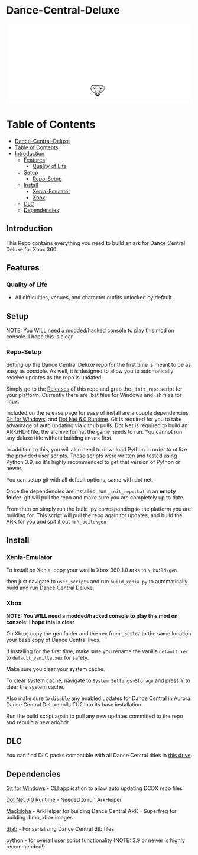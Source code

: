 # Dance-Central-Deluxe

![Header Image](dependencies/header.png)

# Table of Contents  
- [Dance-Central-Deluxe](#dance-central-deluxe)
- [Table of Contents](#table-of-contents)
- [Introduction](#introduction)
  - [Features](#features)
    - [Quality of Life](#quality-of-life)
  - [Setup](#setup)
    - [Repo-Setup](#repo-setup)
  - [Install](#install)
    - [Xenia-Emulator](#xenia-emulator)
    - [Xbox](#xbox)
  - [DLC](#dlc)
  - [Dependencies](#dependencies)

## Introduction

This Repo contains everything you need to build an ark for Dance Central Deluxe for Xbox 360.

## Features

### Quality of Life
* All difficulties, venues, and character outfits unlocked by default

## Setup

NOTE: You WILL need a modded/hacked console to play this mod on console. I hope this is clear

### Repo-Setup
Setting up the Dance Central Deluxe repo for the first time is meant to be as easy as possible.
As well, it is designed to allow you to automatically receive updates as the repo is updated.

Simply go to the [Releases](https://github.com/hmxmilohax/dance-central-1-deluxe/releases) of this repo and grab the `_init_repo` script for your platform. Currently there are .bat files for Windows and .sh files for linux.

Included on the release page for ease of install are a couple dependencies, [Git for Windows](https://gitforwindows.org/), and [Dot Net 6.0 Runtime](https://dotnet.microsoft.com/en-us/download/dotnet/6.0/runtime).
Git is required for you to take advantage of auto updating via github pulls. Dot Net is required to build an ARK/HDR file, the archive format the game needs to run. You cannot run any deluxe title without building an ark first.

In addition to this, you will also need to download Python in order to utilize the provided user scripts. These scripts were written and tested using Python 3.9, so it's highly recommended to get that version of Python or newer.

You can setup git with all default options, same with dot net.

Once the dependencies are installed, run `_init_repo.bat` in an **empty folder**. git will pull the repo and make sure you are completely up to date.

From then on simply run the build .py corresponding to the platform you are building for. This script will pull the repo again for updates, and build the ARK for you and spit it out in `\_build\gen`

## Install

### Xenia-Emulator

To install on Xenia, copy your vanilla Xbox 360 1.0 arks to `\_build\gen`

then just navigate to `user_scripts` and run `build_xenia.py` to automatically build and run Dance Central Deluxe.

### Xbox

**NOTE: You WILL need a modded/hacked console to play this mod on console. I hope this is clear**

On Xbox, copy the gen folder and the xex from `_build/` to the same location your base copy of Dance Central lives.

If installing for the first time, make sure you rename the vanilla `default.xex` to `default_vanilla.xex` for safety.

Make sure you clear your system cache.

To clear system cache, navigate to `System Settings>Storage` and press Y to clear the system cache.

Also make sure to `disable` any enabled updates for Dance Central in Aurora. Dance Central Deluxe rolls TU2 into its base installation.

Run the build script again to pull any new updates committed to the repo and rebuild a new ark/hdr.

## DLC

You can find DLC packs compatible with all Dance Central titles in [this drive](https://drive.google.com/drive/folders/1Wc_oYoY8I-HL8XYOlau5qi99CQkPoStl).

## Dependencies

[Git for Windows](https://gitforwindows.org/) - CLI application to allow auto updating DCDX repo files

[Dot Net 6.0 Runtime](https://dotnet.microsoft.com/en-us/download/dotnet/6.0/runtime) - Needed to run ArkHelper

[Mackiloha](https://github.com/PikminGuts92/Mackiloha) - ArkHelper for building Dance Central ARK - Superfreq for building .bmp_xbox images

[dtab](https://github.com/mtolly/dtab) - For serializing Dance Central dtb files

[python](https://www.python.org/downloads/) - for overall user script functionality (NOTE: 3.9 or newer is highly recommended!)

